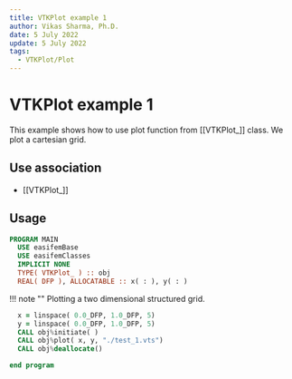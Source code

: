 ```yaml
---
title: VTKPlot example 1
author: Vikas Sharma, Ph.D.
date: 5 July 2022
update: 5 July 2022
tags:
  - VTKPlot/Plot
---
```


# VTKPlot example 1

This example shows how to use plot function from [[VTKPlot_]] class. We plot a cartesian grid.

## Use association

- [[VTKPlot_]]

## Usage

```fortran
PROGRAM MAIN
  USE easifemBase
  USE easifemClasses
  IMPLICIT NONE
  TYPE( VTKPlot_ ) :: obj
  REAL( DFP ), ALLOCATABLE :: x( : ), y( : )
```

!!! note ""
    Plotting a two dimensional structured grid.

```fortran
  x = linspace( 0.0_DFP, 1.0_DFP, 5)
  y = linspace( 0.0_DFP, 1.0_DFP, 5)
  CALL obj%initiate( )
  CALL obj%plot( x, y, "./test_1.vts")
  CALL obj%deallocate()
```

```fortran
end program
```